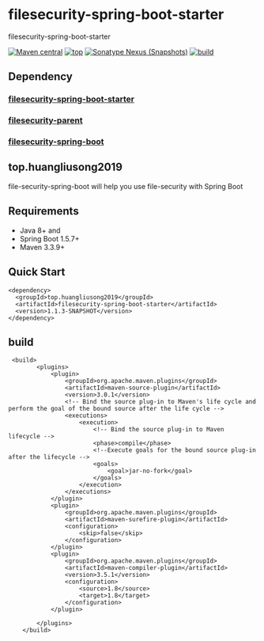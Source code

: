 # filesecurity-spring-boot-starter
filesecurity-spring-boot-starter


[![Maven central](https://img.shields.io/badge/Maven%20central-v1.1-red.svg)](https://search.maven.org/)
[![top](https://img.shields.io/badge/build-top.huangliusong2019-green.svg)](https://github.com/huangliusong/filesecurity-spring-boot-starter)
[![Sonatype Nexus (Snapshots)](https://img.shields.io/badge/Sonatype%20Nexus-v1.1-blue.svg)](https://oss.sonatype.org/content/repositories/snapshots/top/huangliusong2019/)
[![build](https://img.shields.io/badge/build-passing-brightgreen.svg)](https://travis-ci.org/huangliusong/filesecurity-spring-boot-starter)


## Dependency

### [filesecurity-spring-boot-starter](https://github.com/huangliusong/filesecurity-spring-boot-starter)

### [filesecurity-parent](https://github.com/huangliusong/filesecurity-parent)

### [filesecurity-spring-boot](https://github.com/huangliusong1994/filesecurity-parent)



## top.huangliusong2019
file-security-spring-boot  will help you use file-security with Spring Boot


## Requirements

* Java 8+ and 
* Spring Boot 1.5.7+
* Maven 3.3.9+

## Quick Start

~~~
<dependency>
  <groupId>top.huangliusong2019</groupId>
  <artifactId>filesecurity-spring-boot-starter</artifactId>
  <version>1.1.3-SNAPSHOT</version>
</dependency>
~~~

## build
~~~
 <build>
        <plugins>
            <plugin>
                <groupId>org.apache.maven.plugins</groupId>
                <artifactId>maven-source-plugin</artifactId>
                <version>3.0.1</version>
                <!-- Bind the source plug-in to Maven's life cycle and perform the goal of the bound source after the life cycle -->
                <executions>
                    <execution>
                        <!-- Bind the source plug-in to Maven lifecycle -->
                        <phase>compile</phase>
                        <!--Execute goals for the bound source plug-in after the lifecycle -->
                        <goals>
                            <goal>jar-no-fork</goal>
                        </goals>
                    </execution>
                </executions>
            </plugin>
            <plugin>
                <groupId>org.apache.maven.plugins</groupId>
                <artifactId>maven-surefire-plugin</artifactId>
                <configuration>
                    <skip>false</skip>
                </configuration>
            </plugin>
            <plugin>
                <groupId>org.apache.maven.plugins</groupId>
                <artifactId>maven-compiler-plugin</artifactId>
                <version>3.5.1</version>
                <configuration>
                    <source>1.8</source>
                    <target>1.8</target>
                </configuration>
            </plugin>

        </plugins>
    </build>
~~~


